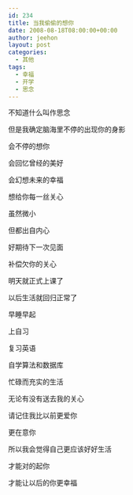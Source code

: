 ```yaml
---
id: 234
title: 当我偷偷的想你
date: 2008-08-18T08:00:00+00:00
author: jeehon
layout: post
categories:
  - 其他
tags:
  - 幸福
  - 开学
  - 思念
---
```

不知道什么叫作思念
  
但是我确定脑海里不停的出现你的身影
  
会不停的想你
  
会回忆曾经的美好
  
会幻想未来的幸福
  
想给你每一丝关心
  
虽然微小
  
但都出自内心
  
好期待下一次见面
  
补偿欠你的关心

明天就正式上课了
  
以后生活就回归正常了
  
早睡早起
  
上自习
  
复习英语
  
自学算法和数据库
  
忙碌而充实的生活
  
无论有没有送去我的关心
  
请记住我比以前更爱你
  
更在意你
  
所以我会觉得自己更应该好好生活
  
才能对的起你
  
才能让以后的你更幸福